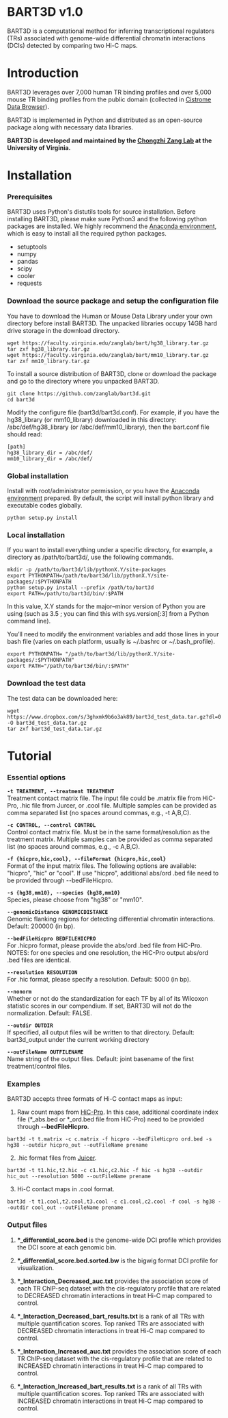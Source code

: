 
# BART3D v1.0

BART3D is a computational method for inferring transcriptional regulators (TRs) associated with genome-wide differential chromatin interactions (DCIs) detected by comparing two Hi-C maps.

# Introduction

BART3D leverages over 7,000 human TR binding profiles and over 5,000 mouse TR binding profiles from the public domain (collected in <a href="http://cistrome.org/db/">Cistrome Data Browser</a>).

BART3D is implemented in Python and distributed as an open-source package along with necessary data libraries.

**BART3D is developed and maintained by the <a href="https://faculty.virginia.edu/zanglab/">Chongzhi Zang Lab</a> at the University of Virginia.**


# Installation
### Prerequisites

BART3D uses Python's distutils tools for source installation. Before installing BART3D, please make sure Python3 and the following python packages are installed. We highly recommend the <a href="https://docs.anaconda.com/anaconda/install/">Anaconda environment</a>, which is easy to install all the required python packages.

- setuptools
- numpy
- pandas
- scipy
- cooler
- requests


### Download the source package and setup the configuration file

You have to download the Human or Mouse Data Library under your own directory before install BART3D. The unpacked libraries occupy 14GB hard drive storage in the download directory. 

```shell
wget https://faculty.virginia.edu/zanglab/bart/hg38_library.tar.gz
tar zxf hg38_library.tar.gz
wget https://faculty.virginia.edu/zanglab/bart/mm10_library.tar.gz
tar zxf mm10_library.tar.gz
```

To install a source distribution of BART3D, clone or download the package and go to the directory where you unpacked BART3D.

```shell
git clone https://github.com/zanglab/bart3d.git
cd bart3d
```

Modify the configure file (bart3d/bart3d.conf). For example, if you have the hg38_library (or mm10_library) downloaded in this directory: /abc/def/hg38_library (or /abc/def/mm10_library), then the bart.conf file should read:

```shell
[path]
hg38_library_dir = /abc/def/
mm10_library_dir = /abc/def/
```

### Global installation 
Install with root/administrator permission, or you have the <a href="https://docs.anaconda.com/anaconda/install/">Anaconda environment</a> prepared. By default, the script will install python library and executable codes globally.

```shell
python setup.py install
```

### Local installation 
If you want to install everything under a specific directory, for example, a directory as /path/to/bart3d/, use the following commands.

```shell
mkdir -p /path/to/bart3d/lib/pythonX.Y/site-packages 
export PYTHONPATH=/path/to/bart3d/lib/pythonX.Y/site-packages/:$PYTHONPATH 
python setup.py install --prefix /path/to/bart3d 
export PATH=/path/to/bart3d/bin/:$PATH
```

In this value, X.Y stands for the major–minor version of Python you are using (such as 3.5 ; you can find this with sys.version[:3] from a Python command line).

You’ll need to modify the environment variables and add those lines in your bash file (varies on each platform, usually is ~/.bashrc or ~/.bash_profile).

```shell
export PYTHONPATH= "/path/to/bart3d/lib/pythonX.Y/site-packages/:$PYTHONPATH"
export PATH="/path/to/bart3d/bin/:$PATH"
```


### Download the test data 
The test data can be downloaded here:

```shell
wget https://www.dropbox.com/s/3ghxmk9b6o3ak89/bart3d_test_data.tar.gz?dl=0 -O bart3d_test_data.tar.gz
tar zxf bart3d_test_data.tar.gz 
```


# Tutorial

### Essential options

**`-t TREATMENT, --treatment TREATMENT`**  
Treatment contact matrix file. The input file could be
.matrix file from HiC-Pro, .hic file from Jurcer, or
.cool file. Multiple samples can be provided as comma
separated list (no spaces around commas, e.g., -t
A,B,C).

**`-c CONTROL, --control CONTROL`**    
Control contact matrix file. Must be in the same
format/resolution as the treatment matrix. Multiple
samples can be provided as comma separated list (no
spaces around commas, e.g., -c A,B,C). 

**`-f {hicpro,hic,cool}, --fileFormat {hicpro,hic,cool}`**  
Format of the input matrix files. The following
options are available: "hicpro", "hic" or "cool". If
use "hicpro", additional abs/ord .bed file need to be
provided through --bedFileHicpro.

**`-s {hg38,mm10}, --species {hg38,mm10}`**  
Species, please choose from "hg38" or "mm10".

**`--genomicDistance GENOMICDISTANCE`**  
Genomic flanking regions for detecting differential
chromatin interactions. Default: 200000 (in bp).

**`--bedFileHicpro BEDFILEHICPRO`**  
For .hicpro format, please provide the abs/ord .bed
file from HiC-Pro. NOTES: for one species and one
resolution, the HiC-Pro output abs/ord .bed files are
identical.

**`--resolution RESOLUTION`**  
For .hic format, please specify a resolution. Default:
5000 (in bp).

**`--nonorm`**                
Whether or not do the standardization for each TF by
all of its Wilcoxon statistic scores in our
compendium. If set, BART3D will not do the
normalization. Default: FALSE.

**`--outdir OUTDIR`**         
If specified, all output files will be written to that
directory. Default: bart3d_output under the current
working directory

**`--outFileName OUTFILENAME`**  
Name string of the output files. Default: joint
basename of the first treatment/control files.


### Examples
              
BART3D accepts three formats of Hi-C contact maps as input:

1. Raw count maps from <a href="https://github.com/nservant/HiC-Pro">HiC-Pro</a>. In this case, additional coordinate index file (*_abs.bed or *_ord.bed file from HiC-Pro) need to be provided through **--bedFileHicpro**.
                        
```shell
bart3d -t t.matrix -c c.matrix -f hicpro --bedFileHicpro ord.bed -s hg38 --outdir hicpro_out --outFileName prename
```

2. .hic format files from <a href="https://github.com/aidenlab/juicer">Juicer</a>.

```shell
bart3d -t t1.hic,t2.hic -c c1.hic,c2.hic -f hic -s hg38 --outdir hic_out --resolution 5000 --outFileName prename
```

3. Hi-C contact maps in .cool format.

```shell
bart3d -t t1.cool,t2.cool,t3.cool -c c1.cool,c2.cool -f cool -s hg38 --outdir cool_out --outFileName prename
```
                      

### Output files

1. **\*_differential_score.bed**
is the genome-wide DCI profile which provides the DCI score at each genomic bin.

2. **\*_differential_score.bed.sorted.bw** 
is the bigwig format DCI profile for visualization.

3. **\*_Interaction_Decreased_auc.txt** 
provides the association score of each TR ChIP-seq dataset with the cis-regulatory profile that are related to DECREASED chromatin interactions in treat Hi-C map compared to control.

4. **\*_Interaction_Decreased_bart_results.txt** 
is a rank of all TRs with multiple quantification scores. Top ranked TRs are associated with DECREASED chromatin interactions in treat Hi-C map compared to control.

5. **\*_Interaction_Increased_auc.txt** 
provides the association score of each TR ChIP-seq dataset with the cis-regulatory profile that are related to INCREASED chromatin interactions in treat Hi-C map compared to control.

6. **\*_Interaction_Increased_bart_results.txt** 
is a rank of all TRs with multiple quantification scores. Top ranked TRs are associated with INCREASED chromatin interactions in treat Hi-C map compared to control.



<!-- 
# Citation

If you use BART in your data analysis, please cite: 

<a href="https://academic.oup.com/bioinformatics/advance-article-abstract/doi/10.1093/bioinformatics/bty194/4956015" target="_blank">BART: a transcription factor prediction tool with query gene sets or epigenomic profiles</a> <br>
Zhenjia Wang, Mete Civelek, Clint Miller, Nathan Sheffield, Michael J. Guertin, Chongzhi Zang. <i><b>Bioinformatics</b></i> 34, 2867–2869 (2018)
 -->

<!---
If you use "geneset" mode, please also cite:
<a href="http://genome.cshlp.org/content/26/10/1417" target="_blank">Modeling cis-regulation with a compendium of genome-wide histone H3K27ac profiles</a> <br>
Su Wang, Chongzhi Zang, Tengfei Xiao, Jingyu Fan, Shenglin Mei, Qian Qin, Qiu Wu, Xujuan Li, Kexin Xu, Housheng Hansen He, Myles Brown, Clifford A. Meyer, X. Shirley Liu. <i><b>Genome Research</b></i> 26, 1417–1429 (2016)
-->



